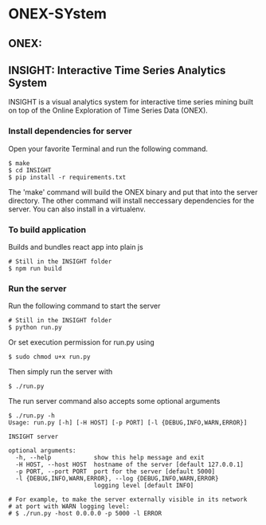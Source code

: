 # ONEX-SYstem

## ONEX: 

## INSIGHT: Interactive Time Series Analytics System

INSIGHT is a visual analytics system for interactive time series mining built on top of the Online Exploration of Time Series Data (ONEX).

### Install dependencies for server

Open your favorite Terminal and run the following command.

```
$ make
$ cd INSIGHT
$ pip install -r requirements.txt
```

The 'make' command will build the ONEX binary and put that into the server directory. The other command will install neccessary dependencies for the server. You can also install in a virtualenv.

### To build application 

Builds and bundles react app into plain js
```
# Still in the INSIGHT folder
$ npm run build
```

### Run the server

Run the following command to start the server

```
# Still in the INSIGHT folder
$ python run.py
```

Or set execution permission for run.py using 

```
$ sudo chmod u+x run.py
```

Then simply run the server with

```
$ ./run.py
```

The run server command also accepts some optional arguments

```
$ ./run.py -h
Usage: run.py [-h] [-H HOST] [-p PORT] [-l {DEBUG,INFO,WARN,ERROR}]

INSIGHT server

optional arguments:
  -h, --help            show this help message and exit
  -H HOST, --host HOST  hostname of the server [default 127.0.0.1]
  -p PORT, --port PORT  port for the server [default 5000]
  -l {DEBUG,INFO,WARN,ERROR}, --log {DEBUG,INFO,WARN,ERROR}
                        logging level [default INFO]

# For example, to make the server externally visible in its network 
# at port with WARN logging level: 
# $ ./run.py -host 0.0.0.0 -p 5000 -l ERROR 
```

